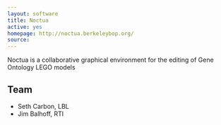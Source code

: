 ```yaml
---
layout: software
title: Noctua
active: yes
homepage: http://noctua.berkeleybop.org/
source: 
---
```


Noctua is a collaborative graphical environment for the editing of Gene Ontology LEGO models

## Team

 * Seth Carbon, LBL
 * Jim Balhoff, RTI
